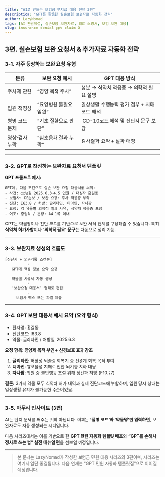 ```yaml
---
title: "AI로 만드는 보험금 부지급 대응 전략 3편"
description: "GPT를 활용한 실손보험 보완자료 자동화 전략"
author: LazyNomad
tags: [AI 민원작성, 실손보험 보완자료, 의료 소명서, 보험 보완 대응]
slug: insurance-denial-gpt-claim-3
---
```


## 3편. 실손보험 보완 요청서 & 추가자료 자동화 전략

### 3‑1. 자주 등장하는 보완 요청 유형

| 분류       | 보완 요청 예시      | GPT 대응 방식                 |
| -------- | ------------- | ------------------------- |
| 주사제 관련   | “영양 목적 주사”    | 성분 → 식약처 적응증 → 의학적 필요 설명  |
| 입원 적정성   | “요양병원 불필요 입원” | 일상생활 수행능력 평가 첨부 + 치매코드 해석 |
| 병명 코드 문제 | “기초 질환으로 판단”  | ICD-10코드 해석 및 진단서 문구 보강   |
| 영상·검사 누락 | “심초음파 결과 누락”  | 검사결과 요약 + 날짜 매칭           |

---

### 3‑2. GPT로 작성하는 보완자료 요청서 템플릿

**GPT 프롬프트 예시:**

```
GPT야, 다음 조건으로 실손 보완 요청 대응서를 써줘:
- 사건: ○○병원 2025.6.3~6.5 입원 / 대상자 홍길동
- 보험사: DB손보 / 보완 요청: 주사 적응증 부족
- 진단: I63.8 / 처방: 글리타민, 티아민, 자나팜
- 요청: 각 약물별 의학적 필요 사유, 식약처 적응증 포함
- 어조: 중립적 / 분량: A4 1쪽 이내
```

GPT는 약물명이나 진단 코드를 기반으로 보완 서식 전체를 구성해줄 수 있습니다. 특히 **식약처 허가사항**이나 **‘의학적 필요’ 문구**는 자동으로 정리 가능.

---

### 3‑3. 보완자료 생성의 흐름도

```
[진단서 + 의무기록 스캔본]
          ↓
   GPT에 핵심 정보 요약 요청
          ↓
   약물별 사유서 자동 생성
          ↓
   ‘보완요청 대응서’ 형태로 편집
          ↓
     보험사 팩스 또는 파일 제출
```

---

### 3‑4. GPT 보완 대응서 예시 요약 (요약 형식)

- 환자명: 홍길동
- 진단코드: I63.8
- 약물: 글리타민 / 처방일: 2025.6.3

**요청 항목: 영양제 목적 부인 + 신경보호 효과 강조**

1. **글리타민**: 허혈성 뇌졸중 회복기 중 신경계 회복 목적 투여
2. **티아민**: 알코올성 치매로 인한 뇌기능 저하 대응
3. **자나팜**: 입원 중 불안행동 조절 위해 정신과 처방 (F10.27)

**결론:** 3가지 약물 모두 식약처 허가 내역과 실제 진단코드에 부합하며, 입원 당시 상태는 일상생활 유지가 불가능한 수준이었음.

---

### 3‑5. 마무리 인사이트 (3편)

AI는 단지 문서를 써주는 것이 아닙니다. 이제는 **‘질병 코드’와 ‘약물명’만 입력하면**, 보완자료도 자동 생성되는 시대입니다.

다음 시리즈에서는 이를 기반으로 한 **GPT 민원 자동화 템플릿 배포**와 **“GPT를 손해사정사로 쓰는 법” 실전 매뉴얼 편**을 선보일 예정입니다.

---

> 본 문서는 LazyNomad가 작성한 보험금 민원 대응 시리즈의 3편이며, 시리즈는 여기서 일단 종결됩니다. 다음 연재는 “GPT 민원 자동화 템플릿집”으로 이어질 예정입니다.
